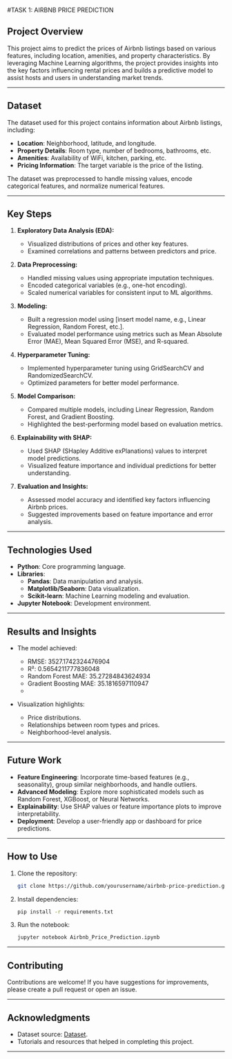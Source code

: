 #TASK 1: AIRBNB PRICE PREDICTION


## **Project Overview**
This project aims to predict the prices of Airbnb listings based on various features, including location, amenities, and property characteristics. By leveraging Machine Learning algorithms, the project provides insights into the key factors influencing rental prices and builds a predictive model to assist hosts and users in understanding market trends.

---

## **Dataset**
The dataset used for this project contains information about Airbnb listings, including:
- **Location**: Neighborhood, latitude, and longitude.
- **Property Details**: Room type, number of bedrooms, bathrooms, etc.
- **Amenities**: Availability of WiFi, kitchen, parking, etc.
- **Pricing Information**: The target variable is the price of the listing.

The dataset was preprocessed to handle missing values, encode categorical features, and normalize numerical features.

---

## **Key Steps**

1. **Exploratory Data Analysis (EDA):**
   - Visualized distributions of prices and other key features.
   - Examined correlations and patterns between predictors and price.

2. **Data Preprocessing:**
   - Handled missing values using appropriate imputation techniques.
   - Encoded categorical variables (e.g., one-hot encoding).
   - Scaled numerical variables for consistent input to ML algorithms.

3. **Modeling:**
   - Built a regression model using [insert model name, e.g., Linear Regression, Random Forest, etc.].
   - Evaluated model performance using metrics such as Mean Absolute Error (MAE), Mean Squared Error (MSE), and R-squared.

4. **Hyperparameter Tuning:**
   - Implemented hyperparameter tuning using GridSearchCV and RandomizedSearchCV.
   - Optimized parameters for better model performance.

5. **Model Comparison:**
   - Compared multiple models, including Linear Regression, Random Forest, and Gradient Boosting.
   - Highlighted the best-performing model based on evaluation metrics.

6. **Explainability with SHAP:**
   - Used SHAP (SHapley Additive exPlanations) values to interpret model predictions.
   - Visualized feature importance and individual predictions for better understanding.

7. **Evaluation and Insights:**
   - Assessed model accuracy and identified key factors influencing Airbnb prices.
   - Suggested improvements based on feature importance and error analysis.

---

## **Technologies Used**
- **Python**: Core programming language.
- **Libraries**:
  - **Pandas**: Data manipulation and analysis.
  - **Matplotlib/Seaborn**: Data visualization.
  - **Scikit-learn**: Machine Learning modeling and evaluation.
- **Jupyter Notebook**: Development environment.

---

## **Results and Insights**
- The model achieved:
  - RMSE: 3527.1742324476904
  - R²: 0.5654211777836048
  - Random Forest MAE: 35.27284843624934
  - Gradient Boosting MAE: 35.1816597110947
  - 

- Visualization highlights:
  - Price distributions.
  - Relationships between room types and prices.
  - Neighborhood-level analysis.

---

## **Future Work**
- **Feature Engineering**: Incorporate time-based features (e.g., seasonality), group similar neighborhoods, and handle outliers.
- **Advanced Modeling**: Explore more sophisticated models such as Random Forest, XGBoost, or Neural Networks.
- **Explainability**: Use SHAP values or feature importance plots to improve interpretability.
- **Deployment**: Develop a user-friendly app or dashboard for price predictions.

---

## **How to Use**
1. Clone the repository:
   ```bash
   git clone https://github.com/yourusername/airbnb-price-prediction.git
   ```

2. Install dependencies:
   ```bash
   pip install -r requirements.txt
   ```

3. Run the notebook:
   ```bash
   jupyter notebook Airbnb_Price_Prediction.ipynb
   ```

---

## **Contributing**
Contributions are welcome! If you have suggestions for improvements, please create a pull request or open an issue.


---

## **Acknowledgments**
- Dataset source: [Dataset]([url](https://www.kaggle.com/datasets/airbnb/seattle)).
- Tutorials and resources that helped in completing this project.

---
